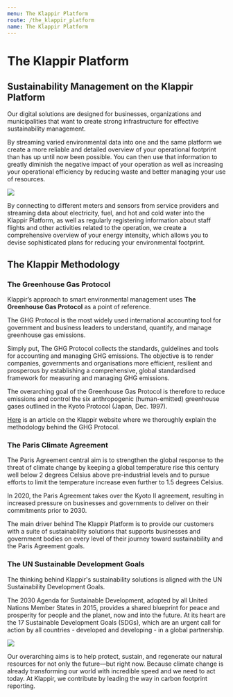 ```yaml
---
menu: The Klappir Platform
route: /the_klappir_platform
name: The Klappir Platform
---
```


# The Klappir Platform


## Sustainability Management on the Klappir Platform

Our digital solutions are designed for businesses, organizations and municipalities that want to create strong infrastructure for effective sustainability management. 

By streaming varied environmental data into one and the same platform we create a more reliable and detailed overview of your operational footprint than has up until now been possible. You can then use that information to greatly diminish the negative impact of your operation as well as increasing your operational efficiency by reducing waste and better managing your use of resources.  

![](https://klappir-static.s3.amazonaws.com/img/learn/ofurhetja_i_lit_FINAL.png)

By connecting to different meters and sensors from service providers and streaming data about electricity, fuel, and hot and cold water into the Klappir Platform, as well as regularly registering information about staff flights and other activities related to the operation, we create a comprehensive overview of your energy intensity, which allows you to devise sophisticated plans for reducing your environmental footprint.  

## The Klappir Methodology

### The Greenhouse Gas Protocol

Klappir’s approach to smart environmental management uses **The Greenhouse Gas Protocol** as a point of reference. 

The GHG Protocol is the most widely used international accounting tool for government and business leaders to understand, quantify, and manage greenhouse gas emissions. 

Simply put, The GHG Protocol collects the standards, guidelines and tools for accounting and managing GHG emissions. The objective is to render companies, governments and organisations more efficient, resilient and prosperous by establishing a comprehensive, global standardised framework for measuring and managing GHG emissions. 

The overarching goal of the Greenhouse Gas Protocol is therefore to reduce emissions and control the six anthropogenic (human-emitted) greenhouse gases outlined in the Kyoto Protocol (Japan, Dec. 1997). 

[Here](https://klappir.com/blog/the-greenhouse-gas-protocol-explained) is an article on the Klappir website where we thoroughly explain the methodology behind the GHG Protocol.

### The Paris Climate Agreement

The Paris Agreement central aim is to strengthen the global response to the threat of climate change by keeping a global temperature rise this century well below 2 degrees Celsius above pre-industrial levels and to pursue efforts to limit the temperature increase even further to 1.5 degrees Celsius.

In 2020, the Paris Agreement takes over the Kyoto II agreement, resulting in increased pressure on businesses and governments to deliver on their commitments prior to 2030.

The main driver behind The Klappir Platform is to provide our customers with a suite of sustainability solutions that supports businesses and government bodies on every level of their journey toward sustainability and the Paris Agreement goals.

### The UN Sustainable Development Goals

The thinking behind Klappir's sustainability solutions is aligned with the UN Sustainability Development Goals.

The 2030 Agenda for Sustainable Development, adopted by all United Nations Member States in 2015, provides a shared blueprint for peace and prosperity for people and the planet, now and into the future. At its heart are the 17 Sustainable Development Goals (SDGs), which are an urgent call for action by all countries - developed and developing - in a global partnership.

![](https://klappir-static.s3.amazonaws.com/img/learn/PositiveBrandingCircle_minni.png)

Our overarching aims is to help protect, sustain, and regenerate our natural resources for not only the future––but right now. Because climate change is already transforming our world with incredible speed and we need to act today. At Klappir, we contribute by leading the way in carbon footprint reporting.